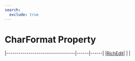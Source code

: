 ```yaml
---
search:
  exclude: true
---
```


<h1 class="heading"><span class="name">CharFormat Property</span></h1>

|----------------------------------|------|------|
|[RichEdit](../objects/richedit.md)|&nbsp;|&nbsp;|
